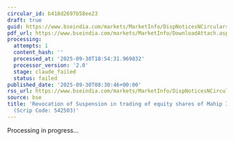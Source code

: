 ```yaml
---
circular_id: b418d2697b58ee23
draft: true
guid: https://www.bseindia.com/markets/MarketInfo/DispNoticesNCirculars.aspx?Noticeid={4100710B-5B70-472C-8D64-AAA55FB7D240}&noticeno=20250930-14&dt=09/30/2025&icount=14&totcount=114&flag=0
pdf_url: https://www.bseindia.com/markets/MarketInfo/DownloadAttach.aspx?id=20250930-14&attachedId=12122e44-04ef-4207-bf49-a996ab5acd07
processing:
  attempts: 1
  content_hash: ''
  processed_at: '2025-09-30T18:54:31.969832'
  processor_version: '2.0'
  stage: claude_failed
  status: failed
published_date: '2025-09-30T08:30:46+00:00'
rss_url: https://www.bseindia.com/markets/MarketInfo/DispNoticesNCirculars.aspx?Noticeid={4100710B-5B70-472C-8D64-AAA55FB7D240}&noticeno=20250930-14&dt=09/30/2025&icount=14&totcount=114&flag=0
source: bse
title: 'Revocation of Suspension in trading of equity shares of Mahip Industries Ltd.
  (Scrip Code: 542503)'
---
```


Processing in progress...